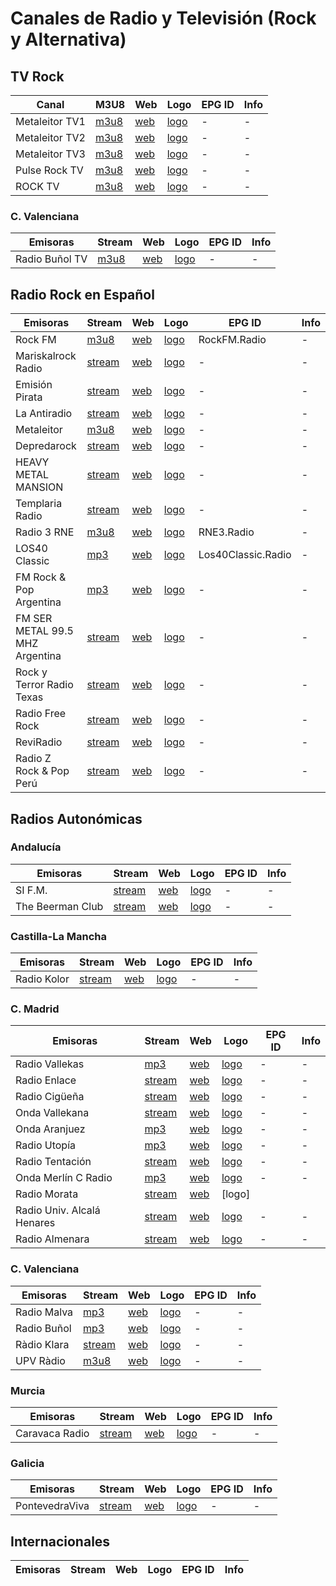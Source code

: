 # Canales de Radio y Televisión (Rock y Alternativa)

## TV Rock

| Canal | M3U8 | Web | Logo | EPG ID | Info |
| - | - | - | - | - | - |
| Metaleitor TV1 | [m3u8](https://cdnhd.iblups.com/hls/QOX9FHVUCX.m3u8) | [web](https://metaleitor.blogspot.com/) | [logo](https://blogger.googleusercontent.com/img/a/AVvXsEjhfvnzol4JUm1AZm97cFxXUKeFe6dG75FaBliWNMdnmGMwa72GFs78Xuabgp3c9dlnjm5zdovb3GMTJY--ruiJkOjSTeyDuikn4w_1aoY6w7ORCw9Ko5odaSqUqTRe3wtnZ936-wUvHhrbZflgxcHODyvNd4i3og3wFtNMNiUshSpYe0iNFSqq3zczzl4=s1468) | - | - |
| Metaleitor TV2 | [m3u8](https://cdnhd.iblups.com/hls/5mGg1uPXjN.m3u8) | [web](https://metaleitor.blogspot.com/) | [logo](https://blogger.googleusercontent.com/img/b/R29vZ2xl/AVvXsEi6R4icNJteyinEWbesaRCzu8B33cuKBOp0p-zmMDhv3PDJ2wx13sF8s2UoX9NpBVqX2y93J7ywIdEdsarqHGjIg3nWBgCi2Yy5he0dNliXuPiirL4698cvgHRMe7rZRXEKUnuGOgS7ab8/s220/logo+metaleitor.jpg) | - | - |
| Metaleitor TV3 | [m3u8](https://cdnhd.iblups.com/hls/69Zww7n1rK.m3u8) | [web](https://metaleitor.blogspot.com/) | [logo](https://scontent-bcn1-1.xx.fbcdn.net/v/t39.30808-6/480554520_620913840695912_492601421810149986_n.jpg?stp=dst-jpg_s960x960_tt6&_nc_cat=102&ccb=1-7&_nc_sid=cc71e4&_nc_ohc=uZ2hqFY4aoUQ7kNvwGL0cSr&_nc_oc=AdkvhdR8VZ0Z41MC568PAPiYpNvqO9sTO2SQV3Wgzy8DF6cnpVxJDgsXO9mqtDJx5PUQSw4k0B__xFM3ZheDomES&_nc_zt=23&_nc_ht=scontent-bcn1-1.xx&_nc_gid=Ec0Y7GQQrygTaDfVqUhUBw&oh=00_AfHxbS86nm6le4OrY4g2FS6e38z1fKsJUBgaZByBB1RGZg&oe=680C06C7) | - | - |
| Pulse Rock TV | [m3u8](https://dotfvxkfj90ca.cloudfront.net/programming/pulserocknew/playlist.m3u8?token=b7bb9c08-d593-48a2-bfd7-33018b14b3e5&streamSessionId=ba355f08-3131-4759-8486-06cb1a3b6a9a&code=TELEATLANTIC&expires=1740700800000&playUrl=true&ctrl=1ea95bb1f349796e630acdfb68d98c14daa1f7a6efae55f7f8de0c78c46486fec8dff525fb500aed030f0e29790d82e84550600a9bab5831739e5162e63bf604) | [web](https://www.pulserocktv.com/) | [logo](https://www.pulserocktv.com/logos/600X140.jpg) | - | - |
| ROCK TV | [m3u8](https://tv.broadcasting.ro/rocktv/85c83a80-4f71-4f2d-a8d6-43f676896bcb.m3u8)| [web](https://www.cxtvenvivo.com/tv-en-vivo/rock-tv) | [logo](https://www.cxtv.com.br/img/Tvs/Logo/webp-m/67cebad8d46fc668e21b0ae8387ae2cd.webp) | - | - |


### C. Valenciana
| Emisoras | Stream | Web | Logo | EPG ID | Info |
| - | - | - | - | - | - |
| Radio Buñol TV | [m3u8](https://castor.streamthatvideo.co:8081/radiobunyol/tracks-v1a1/mono.m3u8) | [web](https://radiotv.xn--buol-hqa.es/) | [logo](https://enacast.com/media/cache/59/fe/59fec076ce3c43913ad79ec9f9f3e7ac.png) | - | - |

## Radio Rock en Español
| Emisoras | Stream | Web | Logo | EPG ID | Info |
| - | - | - | - | - | - |
| Rock FM | [m3u8](https://rockfm-cope.flumotion.com/playlist.m3u8) | [web](https://www.rockfm.fm) | [logo](https://graph.facebook.com/RockFM/picture?width=200&height=200) | RockFM.Radio | - |
| Mariskalrock Radio | [stream](https://media.profesionalhosting.com:8047/stream) | [web](https://mariskalrock.com/) | [logo](https://cdn-ijfed.nitrocdn.com/DtYdoFkTGLHFYfuSCOprrunYCajuUVPb/assets/images/optimized/rev-6e32f4c/mariskalrock.com/wp-content/themes/mariskalrock/img/backradio.jpg) | - | - |
| Emisión Pirata | [stream](https://shaincast.caster.fm:15669/listen.mp3?authnd383264ba7a2e4aaf3763dc99fa897cd)| [web](https://elpirata.com/) | [logo](https://elpirata.com/wp-content/themes/yootheme/cache/31/Banner-315ad728.png) | - | - |
| La Antiradio | [stream](https://stream.zeno.fm/jkjslxjr7sntv) | [web](https://laantiradio.com/) | [logo](https://laantiradio.com/wp-content/uploads/2025/01/la-antiradio-rock.-512jpg.jpg) | - | - |
| Metaleitor | [m3u8](https://cdnhd.iblups.com/hls/69Zww7n1rK.m3u8) | [web](https://metaleitor.blogspot.com/) | [logo](https://i1.sndcdn.com/avatars-000120720635-ngtgtf-t240x240.jpg) | - | - |
| Depredarock | [stream](https://aacplus.rstreaminghd.com/8036/stream) | [web](https://sites.google.com/view/depredarock/inicio) | [logo](https://lh6.googleusercontent.com/ie_qxoMXROspWazDj7vVbYNO6X5eFb3J78ICHlimVD5B0g3M7L7_vWsPVDP2GvDMnISUzRwnvvNE8grSm0p2KEs=w16383) | - | - |
| HEAVY METAL MANSION | [stream](https://server10.reliastream.com/proxy/metalprj?mp=/stream) | [web](https://www.metalpr.com/radio.php) | [logo](https://www.metalpr.com/images/logonormal.png) | - | - |
| Templaria Radio | [stream](https://emisiones.com.uy:8152/enlace) | [web](https://templariaradio.com/) | [logo](https://templariaradio.com/wp-content/uploads/2025/03/cropped-cropped-logotipo-2025-recortado-copia-1.png) | - | - |
| Radio 3 RNE | [m3u8](https://rtvelivestream.akamaized.net/rtvesec/rne/rne_r3_main.m3u8) | [web](https://www.rtve.es/play/radio/radio-3/) | [logo](https://graph.facebook.com/radio3/picture?width=200&height=200) | RNE3.Radio | - |
| LOS40 Classic | [mp3](https://playerservices.streamtheworld.com/api/livestream-redirect/LOS40_CLASSIC.mp3) | [web](https://play.los40.com/emisora/los40_classic/) | [logo](https://graph.facebook.com/Los40Classic.Oficial/picture?width=200&height=200) | Los40Classic.Radio | - |
| FM Rock & Pop Argentina | [mp3](https://playerservices.streamtheworld.com/api/livestream-redirect/ROCKANDPOP.mp3) | [web](https://fmrockandpop.com) | [logo](https://graph.facebook.com/FmRockandPop/picture?width=200&height=200) | - | - |
| FM SER METAL 99.5 MHZ Argentina | [stream](https://uk14freenew.listen2myradio.com/live.mp3?typeportmount=s1_23863_stream_266735368) | [web](https://fmsermetal.radiostream123.com/) | [logo](https://fmsermetal.radiostream123.com/users.img/3170676/1659721858/icon_thumb_80_1659721858.jpg) | - | - |
| Rock y Terror Radio Texas | [stream](https://stream.rcast.net/m3u/72564) | [web](https://zeno.fm/radio/rock-y-terror/) | [logo](https://pbs.twimg.com/profile_images/1616586960155418624/6OJ_HUNq_400x400.jpg) | - | - |
| Radio Free Rock | [stream](https://radioserver11.profesionalhosting.com:19250/live) | [web](https://radiofreerock.com/) | [logo](https://radiofreerock.com/wp-content/uploads/2020/01/logo_free_rock_radio_negro.png) | - | - |
| ReviRadio | [stream](https://uk5freenew.listen2myradio.com/live.mp3?typeportmount=s1_17961_stream_516656782) | [web](https://reviradio.radio12345.com/) | [logo](https://scontent-bcn1-1.xx.fbcdn.net/v/t39.30808-1/298712200_487818786678051_1206113844650504899_n.jpg?stp=dst-jpg_s200x200_tt6&_nc_cat=108&ccb=1-7&_nc_sid=2d3e12&_nc_ohc=UCyJKwclRsQQ7kNvwEQLxC8&_nc_oc=AdmH1kOc375WsijkueJV4PEPFEWECgdx-5prrcVoJ7sSy38EgUpQpPSuIaC1yqp6o09AbbkXqghopdgNaSBbWatl&_nc_zt=24&_nc_ht=scontent-bcn1-1.xx&_nc_gid=wtk7_zlHfuKRgiObyPgGvA&oh=00_AfH8f_07Dk_KFm7XIIeVl5Ta6HLiWap_wFRc_GYSh_aDUg&oe=680C5DE7) | - | - |
| Radio Z Rock & Pop Perú | [stream](https://radioz.egostreaming.pe/radio/3e4f6a1b2c3d4e567890abcd/) | [web](https://radioz.pe) | [logo](https://graph.facebook.com/ZRocknPop/picture?width=200&height=200) | - | - |

## Radios Autonómicas

### Andalucía

| Emisoras | Stream | Web | Logo | EPG ID | Info |
| - | - | - | - | - | - |
| SI F.M. | [stream](https://broadcast.radioponiente.org:8030/;stream.nsv) | [web](https://sifmradio.es/) | [logo](https://sifmradio.es/wp-content/uploads/2021/01/logoemisora-370x370.jpg) | - | - |
| The Beerman Club | [stream](https://stream-166.zeno.fm/0tycopnkzcqvv) | [web](https://thebeermanclub.com/radio-online) | [logo](https://assets.zyrosite.com/cdn-cgi/image/format=auto,w=861,h=558,fit=crop/YbN9nXoOXQtzMy6E/beerman-club-radio-logo3-AGB4v8rxbMFzkqa5.png) | - | - |

### Castilla-La Mancha

| Emisoras | Stream | Web | Logo | EPG ID | Info |
| - | - | - | - | - | - |
| Radio Kolor | [stream](https://stream20.usastreams.com/8122/stream) | [web](https://www.radiokolor.es/) | [logo](https://www.radiokolor.es/img/logo.png) | - | - |

### C. Madrid
| Emisoras | Stream | Web | Logo | EPG ID | Info |
| - | - | - | - | - | - |
| Radio Vallekas | [mp3](https://radio.radiobot.org/listen/rvk/rvk.mp3) | [web](https://www.radiovallekas.org) | [logo](https://graph.facebook.com/radiovallekas/picture?width=200&height=200) | - | - |
| Radio Enlace | [stream](https://cervera.eldialdigital.com:25121/stream) | [web](https://www.radioenlace.org) | [logo](https://graph.facebook.com/radioenlacemadrid/picture?width=200&height=200) | - | - |
| Radio Cigüeña | [stream](https://cervera.eldialdigital.com:25171/stream) | [web](https://www.radiociguena.org) | [logo](https://graph.facebook.com/297157036138/picture?width=200&height=200) | - | - |
| Onda Vallekana | [stream](https://sonic.sistemahost.es/8152/;) | [web](https://www.ondavallekana.es) | [logo](https://pbs.twimg.com/profile_images/1447528417654710279/IlV_01hC_200x200.jpg) | - | - |
| Onda Aranjuez | [mp3](https://server8.emitironline.com:18544/;.mp3) | [web](https://www.aranjuez.es/onda/) | [logo](https://www.aranjuez.es/wp-content/uploads/2016/12/escucha-onda-aranjuez-300x264.png) | - | - |
| Radio Utopía | [mp3](http://streaming.radioutopia.org.es:8000/radio-utopia.mp3) | [web](https://www.radioutopia.org.es) | [logo](https://graph.facebook.com/179099278878655/picture?width=200&height=200) | - | - |
| Radio Tentación | [stream](https://streaming6.locucionar.com:2020/stream/radiotentacion) | [web](https://www.radiotentacion.com) | [logo](https://graph.facebook.com/radiotentacionofficial/picture?width=200&height=200) | - | - |
| Onda Merlín C Radio | [mp3](https://radio.radiobot.org/listen/omc/directo.mp3) | [web](https://www.omcradio.org/escuchanos/) | [logo](https://graph.facebook.com/OmcRadio/picture?width=200&height=200) | - | - |
| Radio Morata | [stream](https://cervera.eldialdigital.com:25141/stream) | [web](https://www.radiomorata.com) | [logo]
| Radio Univ. Alcalá Henares | [stream](https://streaming2.elitecomunicacion.es:8066/stream) | [web](https://www.ruah.es/emision-online/) | [logo](https://graph.facebook.com/ruahradio/picture?width=200&height=200) | - | - |
| Radio Almenara | [stream](https://cervera.eldialdigital.com:25211/stream) | [web](https://radioalmenara.net) | [logo](https://graph.facebook.com/RadioAlmenara/picture?width=200&height=200) | - | - |
### C. Valenciana

| Emisoras | Stream | Web | Logo | EPG ID | Info |
| - | - | - | - | - | - |
| Radio Malva | [mp3](http://radiomalva.ddns.net:8000/rmbc.mp3) | [web](https://radiomalva.org/) | [logo](https://radiomalva.org/wp-content/uploads/2022/03/radiomalva-logo-w.jpg) | - | - |
| Radio Buñol | [mp3](https://relay.stream.enacast-cloud.com:40294/radiobunyolHD.mp3) | [web](https://radiotv.xn--buol-hqa.es/) | [logo](https://enacast.com/media/cache/59/fe/59fec076ce3c43913ad79ec9f9f3e7ac.png) | - | - |
| Ràdio Klara | [stream](https://cervera.eldialdigital.com:21111/stream) | [web](https://www.radioklara.org) | [logo](https://graph.facebook.com/radioklara/picture?width=200&height=200) | - | - |
| UPV Ràdio | [m3u8](https://streaming.upv.es/radioupv/onlineradio/playlist.m3u8) | [web](https://www.upv.es/rtv/radio/directo) | [logo](https://graph.facebook.com/UPVTV/picture?width=200&height=200) | - | - |

### Murcia

| Emisoras | Stream | Web | Logo | EPG ID | Info |
| - | - | - | - | - | - |
| Caravaca Radio | [stream](http://84.232.12.14:8000/caravacaradio) | [web](https://www.caravacaradio.com) | [logo](https://graph.facebook.com/CARAVACARADIO/picture?width=200&height=200) | - | - |

### Galicia

| Emisoras | Stream | Web | Logo | EPG ID | Info |
| - | - | - | - | - | - |
| PontevedraViva | [stream](https://server8.emitironline.com:2199/tunein/pontevedra.asx) | [web](https://www.pontevedraviva.com/) | [logo](https://www.pontevedraviva.com/uploads/static/pontevedraviva/logos/logo-squared-200x200.png) | - | - |

## Internacionales

| Emisoras | Stream | Web | Logo | EPG ID | Info |
| - | - | - | - | - | - |

